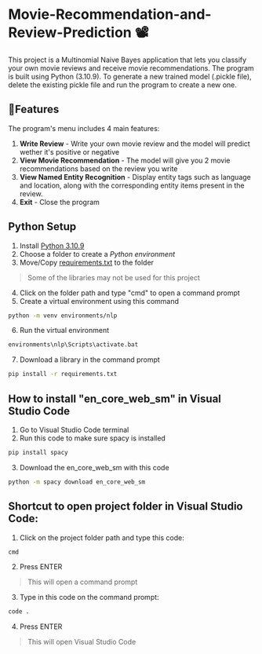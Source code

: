# Movie-Recommendation-and-Review-Prediction 📽️
This project is a Multinomial Naive Bayes application that lets you classify your own movie reviews and receive movie recommendations. The program is built using Python (3.10.9). To generate a new trained model (.pickle file), delete the existing pickle file and run the program to create a new one.

## 📜Features 
The program's menu includes 4 main features:
1. **Write Review** - Write your own movie review and the model will predict wether it's positive or negative
2. **View Movie Recommendation** - The model will give you 2 movie recommendations based on the review you write
3. **View Named Entity Recognition** - Display entity tags such as language and location, along with the corresponding entity items present in the review.
4. **Exit** - Close the program

## Python Setup
1. Install [Python 3.10.9](https://www.python.org/downloads/release/python-3109/)
2. Choose a folder to create a *Python environment*
3. Move/Copy [requirements.txt](https://github.com/user-attachments/files/21361586/requirements.txt) to the folder
> Some of the libraries may not be used for this project
4. Click on the folder path and type "cmd" to open a command prompt
5. Create a virtual environment using this command
```bash
python -m venv environments/nlp
```
6. Run the virtual environment
```bash
environments\nlp\Scripts\activate.bat
```
7. Download a library in the command prompt
```bash
pip install -r requirements.txt
```

## How to install "en_core_web_sm" in Visual Studio Code
1. Go to Visual Studio Code terminal
2. Run this code to make sure spacy is installed
```bash
pip install spacy
```
3. Download the en_core_web_sm with this code
```bash
python -m spacy download en_core_web_sm
```

## Shortcut to open project folder in Visual Studio Code:
1. Click on the project folder path and type this code:
```bash
cmd
```
2. Press ENTER
> This will open a command prompt

3. Type in this code on the command prompt:
```bash
code .
```
4. Press ENTER
> This will open Visual Studio Code
